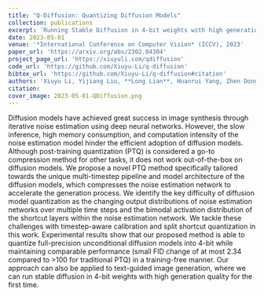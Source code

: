 ```yaml
---
title: "Q-Diffusion: Quantizing Diffusion Models"
collection: publications
excerpt: 'Running Stable Diffusion in 4-bit weights with high generation quality for the first time.'
date: 2023-05-01
venue: '*International Conference on Computer Vision* (ICCV), 2023'
paper_url: 'https://arxiv.org/abs/2302.04304'
project_page_url: 'https://xiuyuli.com/qdiffusion'
code_url: 'https://github.com/Xiuyu-Li/q-diffusion'
bibtex_url: 'https://github.com/Xiuyu-Li/q-diffusion#citation'
authors: 'Xiuyu Li, Yijiang Liu, **Long Lian**, Huanrui Yang, Zhen Dong, Daniel Kang, Shanghang Zhang, Kurt Keutzer'
citation:
cover_image: 2023-05-01-QDiffusion.png
---
```

Diffusion models have achieved great success in image synthesis through iterative noise estimation using deep neural networks. However, the slow inference, high memory consumption, and computation intensity of the noise estimation model hinder the efficient adoption of diffusion models. Although post-training quantization (PTQ) is considered a go-to compression method for other tasks, it does not work out-of-the-box on diffusion models. We propose a novel PTQ method specifically tailored towards the unique multi-timestep pipeline and model architecture of the diffusion models, which compresses the noise estimation network to accelerate the generation process. We identify the key difficulty of diffusion model quantization as the changing output distributions of noise estimation networks over multiple time steps and the bimodal activation distribution of the shortcut layers within the noise estimation network. We tackle these challenges with timestep-aware calibration and split shortcut quantization in this work. Experimental results show that our proposed method is able to quantize full-precision unconditional diffusion models into 4-bit while maintaining comparable performance (small FID change of at most 2.34 compared to >100 for traditional PTQ) in a training-free manner. Our approach can also be applied to text-guided image generation, where we can run stable diffusion in 4-bit weights with high generation quality for the first time.
